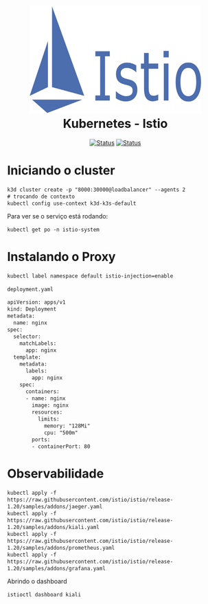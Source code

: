 <h1 align="center">
  <img src="../image/istio.png" alt="Kubernetes" width=400px height=250px >
  <br>
  Kubernetes - Istio
</h1>

<div align="center">

[![Status](https://img.shields.io/badge/version-1.0-blue)]()
[![Status](https://img.shields.io/badge/status-active-success.svg)]()

</div>

# Iniciando o cluster
```
k3d cluster create -p "8000:30000@loadbalancer" --agents 2
# trocando de contexto
kubectl config use-context k3d-k3s-default
```
Para ver se o serviço está rodando:
```
kubectl get po -n istio-system
```

# Instalando o Proxy
```
kubectl label namespace default istio-injection=enable
```
`deployment.yaml`
```
apiVersion: apps/v1
kind: Deployment
metadata:
  name: nginx
spec:
  selector:
    matchLabels:
      app: nginx
  template:
    metadata:
      labels:
        app: nginx
    spec:
      containers:
      - name: nginx
        image: nginx
        resources:
          limits:
            memory: "128Mi"
            cpu: "500m"
        ports:
        - containerPort: 80
```

# Observabilidade

```
kubectl apply -f https://raw.githubusercontent.com/istio/istio/release-1.20/samples/addons/jaeger.yaml
kubectl apply -f https://raw.githubusercontent.com/istio/istio/release-1.20/samples/addons/kiali.yaml
kubectl apply -f https://raw.githubusercontent.com/istio/istio/release-1.20/samples/addons/prometheus.yaml
kubectl apply -f https://raw.githubusercontent.com/istio/istio/release-1.20/samples/addons/grafana.yaml
```
Abrindo o dashboard
```
istioctl dashboard kiali
```